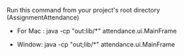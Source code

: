 Run this command from your project's root directory (AssignmentAttendance)
- For Mac :
java -cp "out:lib/*" attendance.ui.MainFrame

- Window:
java -cp "out;lib/*" attendance.ui.MainFrame

